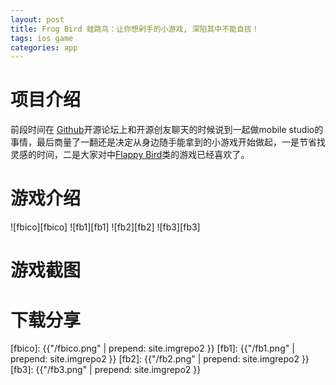 ```yaml
---
layout: post
title: Frog Bird 蛙跳鸟：让你想剁手的小游戏, 深陷其中不能自拔！   
tags: ios game
categories: app
---
```

# 项目介绍

前段时间在 [Github][Github]开源论坛上和开源创友聊天的时候说到一起做mobile studio的事情，最后商量了一翻还是决定从身边随手能拿到的小游戏开始做起，一是节省找灵感的时间，二是大家对中[Flappy Bird][Flappy Bird]类的游戏已经喜欢了。

# 游戏介绍

![fbico][fbico]
![fb1][fb1] ![fb2][fb2] ![fb3][fb3]

# 游戏截图



# 下载分享

[Github]:http://baike.baidu.com/item/github
[flappy bird]:http://baike.baidu.com/view/12097039.htm

[fbico]: {{"/fbico.png" | prepend: site.imgrepo2 }}
[fb1]: {{"/fb1.png" | prepend: site.imgrepo2 }}
[fb2]: {{"/fb2.png" | prepend: site.imgrepo2 }}
[fb3]: {{"/fb3.png" | prepend: site.imgrepo2 }}